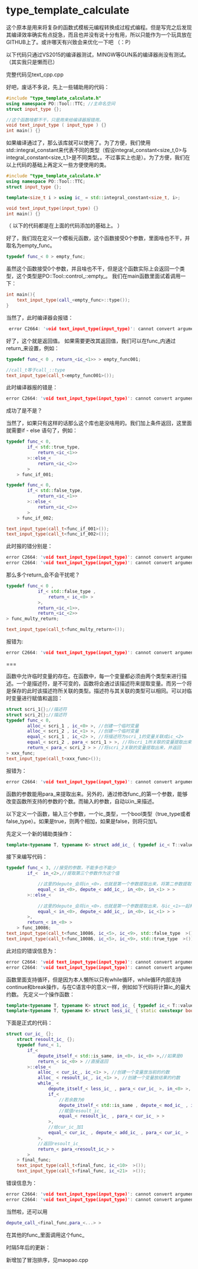 type_template_calculate
===

这个原本是用来将复杂的函数式模板元编程转换成过程式编程。但是写完之后发现其编译效率确实有点捉急，而且也并没有说十分有用，所以只能作为一个玩具放在GITHUB上了。或许哪天有兴致会来优化一下吧  （：P） 

以下代码只通过VS2015的编译器测试，MINGW等GUN系的编译器尚没有测试。（其实我只是懒而已）

完整代码见text_cpp.cpp

好吧，废话不多说，先上一些辅助用的代码：

```cpp
#include "type_template_calculate.h"
using namespace PO::Tool::TTC; //主命名空间
struct input_type {};

//这个函数啥都不干，只是用来给编译器报错用。
void text_input_type ( input_type ) {}
int main() {}
```

如果编译通过了，那么该库就可以使用了。为了方便，我们使用std::integral_constant来代表不同的类型（假设integral_constant<size_t,0>与integral_constant<size_t,1>是不同类型。。不过事实上也是）。为了方便，我们在以上代码的基础上再定义一些方便使用的类。

```cpp
#include "type_template_calculate.h"
using namespace PO::Tool::TTC;
struct input_type {};

template<size_t i > using ic_ = std::integral_constant<size_t, i>;

void text_input_type(input_type) {}
int main() {}
```

（ 以下的代码都是在上面的代码添加的基础上。 ）

好了，我们现在定义一个模板元函数，这个函数接受0个参数，里面啥也不干，并取名为empty_func。

```cpp
typedef func_< 0 > empty_func;
```

虽然这个函数接受0个参数，并且啥也不干，但是这个函数实际上会返回一个类型，这个类型是PO::Tool::control_::empty_。
我们在main函数里面试着调用一下：

```cpp
int main(){
	text_input_type(call_<empty_func>::type());
}
```

当然了，此时编译器会报错：
```cpp
 error C2664: 'void text_input_type(input_type)': cannot convert argument 1 from 'PO::Tool::control_::empty_' to 'input_type'
```

好了，这个就是返回值。
如果需要更改其返回值，我们可以在func_内通过return_来设置，例如：

```cpp
typedef func_< 0 , return_<ic_<1>> > empty_func001;

//call_t等于call_::type
text_input_type(call_t<empty_func001>());
```

此时编译器报的错是：
```cpp
error C2664: 'void text_input_type(input_type)': cannot convert argument 1 from 'std::integral_constant<size_t,1>' to 'input_type'
```

成功了是不是？

当然了，如果只有这样的话那么这个库也是没啥用的。我们加上条件返回，这里面就需要if - else 语句了，例如：

```cpp
typedef func_< 0,
		if_< std::true_type,
			return_<ic_<1>>
		>::else_<
			return_<ic_<2>>
		>
	> func_if_001;

typedef func_< 0,
		if_< std::false_type,
			return_<ic_<1>>
		>::else_<
			return_<ic_<2>>
		>
	> func_if_002;

text_input_type(call_t<func_if_001>());
text_input_type(call_t<func_if_002>());
```

此时报的错分别是：

```cpp
error C2664: 'void text_input_type(input_type)': cannot convert argument 1 from 'std::integral_constant<size_t,1>' to 'input_type'
error C2664: 'void text_input_type(input_type)': cannot convert argument 1 from 'std::integral_constant<size_t,2>' to 'input_type'
```

那么多个return_会不会干扰呢？

```cpp
typedef func_< 0 ,
			if_< std::false_type ,
				return_< ic_<0> >
			>,
			return_<ic_<1>>,
			return_<ic_<2>>
> func_multy_return;

text_input_type(call_t<func_multy_return>());
```

报错为:
```cpp
error C2664: 'void text_input_type(input_type)': cannot convert argument 1 from 'std::integral_constant<size_t,1>' to 'input_type'
```

===

函数中允许临时变量的存在。在函数中，每一个变量都必须由两个类型来进行描述。一个是描述符，是不可变的，函数将会通过该描述符来提取变量。而另一个将是保存的此时该描述符所关联的类型。描述符与其关联的类型可以相同。可以对临时变量进行赋值和返回：

```cpp
struct scri_1{};//描述符
struct scri_2{};//描述符
typedef func_< 0, 
		alloc_< scri_1 , ic_<0> >, //创建一个临时变量
		alloc_< scri_2 , ic_<1> >, //创建一个临时变量
		equal_< scri_1 , ic_<2> >, //将描述符为scri_1的变量关联成ic_<2>
		equal_< scri_2 , para_< scri_1 > >, //将scri_1所关联的变量提取出来，并关联给scri_2
		return_< para_< scri_2 > > //将scri_2关联的变量提取出来，并返回
> xxx_func;
text_input_type(call_t<xxx_func>());

```

报错为：

```cpp
error C2664: 'void text_input_type(input_type)': cannot convert argument 1 from 'std::integral_constant<size_t,2>' to 'input_type'
```

函数的参数能用para_来提取出来。另外的，通过修改func_的第一个参数，能够改变函数所支持的参数的个数。而输入的参数，自动以in_来描述。

以下定义一个函数，输入三个参数，一个ic_类型，一个bool类型（true_type或者false_type）。如果是true，则两个相加，如果是false，则将只加1。

先定义一个新的辅助类操作：

```cpp
template<typename T, typename K> struct add_ic_ { typedef ic_< T::value + K::value > type; };
```

接下来编写代码：
```cpp
typedef func_< 3, //接受的参数，不能多也不能少
		if_<  in_<2>,//提取第三个参数作为这个值

			//这里的depute_会将in_<0>，也就是第一个参数提取出来，将第二参数提取出来，并构造一个add_ic_< xx,yy >，并取add_ic_< xx,yy >::type作为这个表达式的右值。如果是depute_itself_将用add_ic_< xx,yy >作为这个表达式的右值
			equal_< in_<0>, depute_< add_ic_, in_<0>, in_<1> > >
		>::else_<
		
			//这里的depute_会将in_<0>，也就是第一个参数提取出来，与ic_<1>一起构造一个add_ic_< xx,ic_<1> >，并取add_ic_< xx,ic_<1> >::type作为这个表达式的右值。如果是depute_itself_将用add_ic_< xx,ic_<1> >作为这个表达式的右值
			equal_< in_<0>, depute_< add_ic_, in_<0>, ic_<1> > >
		>,
		return_< in_<0> >
	> func_10086;
text_input_type(call_t<func_10086, ic_<5>, ic_<9>, std::false_type  >());
text_input_type(call_t<func_10086, ic_<5>, ic_<9>, std::true_type  >());
```

此对应的错误信息为：
```cpp
error C2664: 'void text_input_type(input_type)': cannot convert argument 1 from 'std::integral_constant<size_t,6>' to 'input_type'
error C2664: 'void text_input_type(input_type)': cannot convert argument 1 from 'std::integral_constant<size_t,14>' to 'input_type'
```

函数里面支持循环，但是因为本人懒所以只有while循环，while循环内部支持continue和break操作，与在C语言中的意义一样，例如如下代码将计算ic_的最大约数。
先定义一个操作函数：
```cpp
template<typename T, typename K> struct mod_ic_ { typedef ic_< T::value % K::value > type; };
template<typename T, typename K> struct less_ic_ { static constexpr bool value = T::value < K::value; };
```

下面是正式的代码：
```cpp
struct cur_ic_ {};
	struct resoult_ic_ {};
	typedef func_< 1,
		if_<
			depute_itself_< std::is_same, in_<0>, ic_<0> >,//如果是0
			return_< ic_<0> > //直接返回
		>::else_<
			alloc_ < cur_ic_, ic_<1> >, //创建一个变量放当前的约数
			alloc_ < resoult_ic_, ic_<1> >, //创建一个变量放结果的约数
			while_ < 
				depute_itself_< less_ic_ , para_< cur_ic_ >, in_<0> >, //若变量小于cur_ic_
				if_<
					//若余数为0
					depute_itself_< std::is_same , depute_< mod_ic_ , in_<0> , para_< cur_ic_ > > , ic_<0> >, 
					//赋值resoult_ic_
					equal_< resoult_ic_ , para_< cur_ic_ > >
				>,
				//给cur_ic_加1
				equal_< cur_ic_ , depute_< add_ic_ , para_< cur_ic_ > , ic_<1> > >
			>,
			//返回resoult_ic_
			return_< para_<resoult_ic_> >
		>
	> final_func;
	text_input_type(call_t<final_func, ic_<10>  >());
	text_input_type(call_t<final_func, ic_<21>  >());
```

错误信息为：
```cpp
error C2664: 'void text_input_type(input_type)': cannot convert argument 1 from 'std::integral_constant<size_t,5>' to 'input_type'
error C2664: 'void text_input_type(input_type)': cannot convert argument 1 from 'std::integral_constant<size_t,7>' to 'input_type'
```

当然啦，还可以用
```cpp
depute_call_<final_func,para_<...> > 
```
在其他的func_里面调用这个func_

时隔5年后的更新：

新增加了冒泡排序，见maopao.cpp

